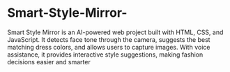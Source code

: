# Smart-Style-Mirror-
Smart Style Mirror is an AI-powered web project built with HTML, CSS, and JavaScript. It detects face tone through the camera, suggests the best matching dress colors, and allows users to capture images. With voice assistance, it provides interactive style suggestions, making fashion decisions easier and smarter
